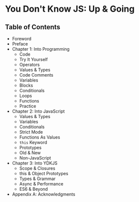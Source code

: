 # You Don't Know JS: Up & Going

## Table of Contents

* Foreword
* Preface
* Chapter 1: Into Programming
  * Code
  * Try It Yourself
  * Operators
  * Values & Types
  * Code Comments
  * Variables
  * Blocks
  * Conditionals
  * Loops
  * Functions
  * Practice
* Chapter 2: Into JavaScript
  * Values & Types
  * Variables
  * Conditionals
  * Strict Mode
  * Functions As Values
  * `this` Keyword
  * Prototypes
  * Old & New
  * Non-JavaScript
* Chapter 3: Into YDKJS
  * Scope & Closures
  * this & Object Prototypes
  * Types & Grammar
  * Async & Performance
  * ES6 & Beyond
* Appendix A: Acknowledgments

